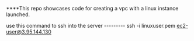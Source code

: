 ****This repo showcases code for creating a vpc with a linux instance launched.


use this command to ssh into the server --------- ssh -i linuxuser.pem ec2-user@3.95.144.130

